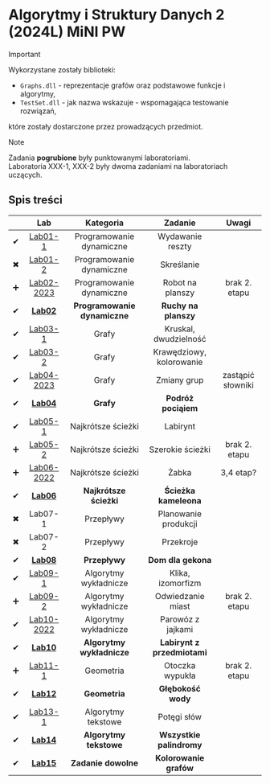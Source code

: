 # Algorytmy i Struktury Danych 2 (2024L) MiNI PW


> [!IMPORTANT]
> Wykorzystane zostały biblioteki:
> - `Graphs.dll` - reprezentacje grafów oraz podstawowe funkcje i algorytmy,
> - `TestSet.dll` - jak nazwa wskazuje - wspomagająca testowanie rozwiązań,
>
> które zostały dostarczone przez prowadzących przedmiot.

> [!NOTE]
> Zadania **pogrubione** były punktowanymi laboratoriami. <br>
> Laboratoria XXX-1, XXX-2 były dwoma zadaniami na laboratoriach uczących.

## Spis treści
|  | Lab | Kategoria | Zadanie | Uwagi |
| :---: | :---: | :---: | :---: | :---: |
| ✔ | [Lab01-1](../master/Lab01-1/) | Programowanie dynamiczne | Wydawanie reszty | |
| ✖ | [Lab01-2](../master/Lab01-2/) | Programowanie dynamiczne | Skreślanie | |
| ➕ | [Lab02-2023](../master/Lab02-2023/) | Programowanie dynamiczne | Robot na planszy | brak 2. etapu |
| ✔ | [**Lab02**](../master/Lab02/) | **Programowanie dynamiczne** | **Ruchy na planszy** | |
| ✔ | [Lab03-1](../master/Lab03-1/) | Grafy | Kruskal, dwudzielność | |
| ✔ | [Lab03-2](../master/Lab03-2/) | Grafy | Krawędziowy, kolorowanie | |
| ✔ | [Lab04-2023](../master/Lab04-2023/) | Grafy | Zmiany grup | zastąpić słowniki |
| ✔ | [**Lab04**](../master/Lab04/) | **Grafy** | **Podróż pociąiem** |  | 
| ✔ | [Lab05-1](../master/Lab05-1/) | Najkrótsze ścieżki | Labirynt | |
| ➕ | [Lab05-2](../master/Lab05-2/) | Najkrótsze ścieżki | Szerokie ścieżki | brak 2. etapu |
| ➕ | [Lab06-2022](../master/Lab06-2022/) | Najkrótsze ścieżki | Żabka | 3,4 etap? |
| ✔ | [**Lab06**](../master/Lab06/) | **Najkrótsze ścieżki** | **Ścieżka kameleona** | | 
| ✖ | Lab07-1 | Przepływy | Planowanie produkcji | |
| ✖ | Lab07-2 | Przepływy | Przekroje | |
| ✔ | [**Lab08**](../master/Lab08/) | **Przepływy** | **Dom dla gekona** | |
| ✔ | [Lab09-1](../master/Lab09-1/) | Algorytmy wykładnicze | Klika, izomorfizm | |
| ➕ | [Lab09-2](../master/Lab09-2/) | Algorytmy wykładnicze | Odwiedzanie miast | brak 2. etapu |
| ✔ | [Lab10-2022](../master/Lab10-2022/) | Algorytmy wykładnicze | Parowóz z jajkami | |
| ✔ | [**Lab10**](../master/Lab10/) | **Algorytmy wykładnicze** | **Labirynt z przedmiotami** | | 
| ➕ | [Lab11-1](../master/Lab11-1/) | Geometria | Otoczka wypukła | brak 2. etapu |
| ✔ | [**Lab12**](../master/Lab12/) | **Geometria** | **Głębokość wody** | |
| ✔ | [Lab13-1](../master/Lab13-1/) | Algorytmy tekstowe | Potęgi słów | |
| ✔ | [**Lab14**](../master/Lab14/) | **Algorytmy tekstowe** | **Wszystkie palindromy** | |
| ✔ | [**Lab15**](../master/Lab15/) | **Zadanie dowolne** | **Kolorowanie grafów** | |
